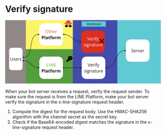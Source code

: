 # Verify signature

<p align="center" width="100%">
    <img  src="../assets/verify-signature.png"> 
</p>


When your bot server receives a request, verify the request sender. To make sure the request is from the LINE Platform, make your bot server verify the signature in the x-line-signature request header.

1. Compute the digest for the request body. Use the HMAC-SHA256 algorithm with the channel secret as the secret key.
2. Check if the Base64-encoded digest matches the signature in the x-line-signature request header.